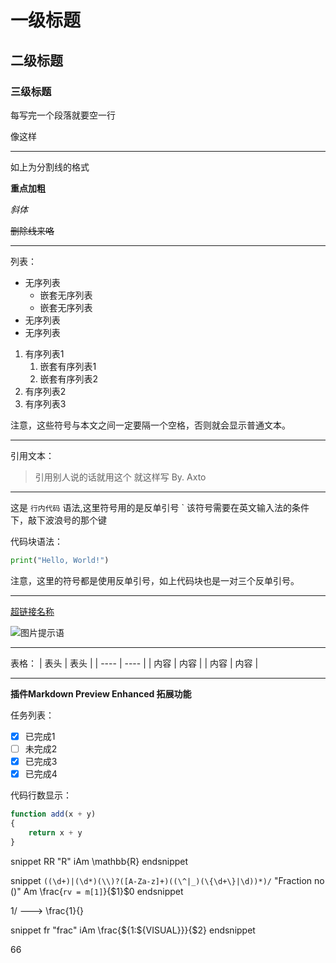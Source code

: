 # 一级标题

## 二级标题

### 三级标题

每写完一个段落就要空一行

像这样

---

如上为分割线的格式

**重点加粗**

*斜体*

~~删除线来咯~~

---

列表：

* 无序列表
  * 嵌套无序列表
  * 嵌套无序列表
* 无序列表
* 无序列表

1. 有序列表1
   1. 嵌套有序列表1
   2. 嵌套有序列表2
2. 有序列表2
3. 有序列表3

注意，这些符号与本文之间一定要隔一个空格，否则就会显示普通文本。

---

引用文本：

> 引用别人说的话就用这个
> 就这样写
> By. Axto

---

这是 `行内代码` 语法,这里符号用的是反单引号 ` 该符号需要在英文输入法的条件下，敲下波浪号的那个键

代码块语法：

``` python
print("Hello, World!")
```

注意，这里的符号都是使用反单引号，如上代码块也是一对三个反单引号。

---

[超链接名称](链接地址)

![图片提示语](图片地址)

---

表格：
| 表头 | 表头 |
| ---- | ---- |
| 内容 | 内容 |
| 内容 | 内容 |

---

<!-- 看不见我看不见我 除了正文有空格符号连接处都没有空格 -->

**插件Markdown Preview Enhanced 拓展功能**

任务列表：

- [x] 已完成1
- [ ] 未完成2
- [x] 已完成3
- [x] 已完成4

代码行数显示：

``` javascript {.line-numbers}
function add(x + y)
{
    return x + y
}
```
snippet RR "R" iAm
\mathbb{R}
endsnippet

snippet `((\d+)|(\d*)(\\)?([A-Za-z]+)((\^|_)(\{\d+\}|\d))*)/` "Fraction no ()" Am
\frac{``rv = m[1]``}{$1}$0
endsnippet

1/    --->    \frac{1}{}

snippet fr "frac" iAm
\\frac{${1:${VISUAL}}}{$2}
endsnippet

66
